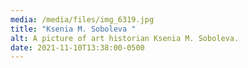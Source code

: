 ```yaml
---
media: /media/files/img_6319.jpg
title: "Ksenia M. Soboleva "
alt: A picture of art historian Ksenia M. Soboleva.
date: 2021-11-10T13:38:00-0500
---
```

